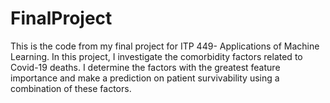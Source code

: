 # FinalProject
This is the code from my final project for ITP 449- Applications of Machine Learning. In this project, I investigate the comorbidity factors related to Covid-19 deaths. I determine the factors with the greatest feature importance and make a prediction on patient survivability using a combination of these factors. 
